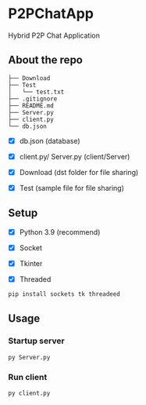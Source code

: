 # P2PChatApp

Hybrid P2P Chat Application

## About the repo
```
├── Download
├── Test
│   └── test.txt
├── .gitignore
├── README.md
├── Server.py
├── client.py
└── db.json
```
- [x] db.json (database)
- [x] client.py/ Server.py (client/Server)
- [x] Download (dst folder for file sharing)
- [x] Test (sample file for file sharing)


## Setup
- [x] Python 3.9 (recommend)
- [x] Socket
- [x] Tkinter
- [x] Threaded 


```bash
pip install sockets tk threadeed
```

## Usage 
### Startup server
```
py Server.py
```
### Run client
```
py client.py
```


